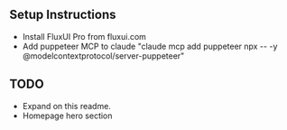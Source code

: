 ## Setup Instructions

- Install FluxUI Pro from fluxui.com
- Add puppeteer MCP to claude "claude mcp add puppeteer npx -- -y @modelcontextprotocol/server-puppeteer"

## TODO

- Expand on this readme.
- Homepage hero section
